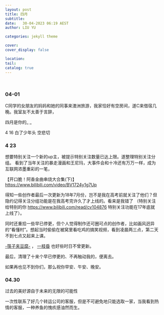 ```yaml
---
layout: post
title: 四月
subtitle:
date:   30-04-2023 06:19 AEST
author: LIU YU

categories: jekyll theme

cover:
cover_display: false

location:
tail: 
catalog: true 
---
```




<br>

### 04-01

C同学的女朋友的妈妈和她的同事来澳洲旅游，我家恰好有空房间，遂C来借宿几晚。我室友不太善于言辞，




四月是你的_ _

4 16 
白了少年头 空悲切

### 4 23 
想要特别关注一个新的up主，被提示特别关注数量已达上限。遂整理特别关注分组。
看到了当年关注的暴走漫画和王尼玛，大事件会和十冷还有万万一样，成为互联网浓墨重彩的一笔，

【开口脆！阿香金曲串烧大合集(下)】 https://www.bilibili.com/video/BV1724y1g7Up 


得知一些创作者最后一次更新为18年7月份，岂不是我在高考前就关注了他们？但隐约记得关注分组功能是在我高考完许久了才上线的。看来是我错了 （特别关注给特别的你  https://www.bilibili.com/read/cv104876  特别关注功能在17年底就上线了）。

同时还重拾一些早已停更，但个人觉得制作还可圈可点的创作者，比如画风迥异的“看懂村”。想起当时偷偷在被窝里看吃鸡的搞笑视频，看到凌晨两三点，第二天不到七点又起来上课。

[-筷子夹豆腐-](https://space.bilibili.com/485599712/) ， [一枝昏](https://space.bilibili.com/688714462/) 也好些时日不曾更新。

最后，清理了十来个早已停更的、不再触动我的，便离去。

如果再也见不到你们，那么祝你早安、午安、晚安。






### 04.30

过去的美好源自于未来的无限的可能性


一次性联系了好几个转运公司的客服，但是不可避免地只能选取一家，当我看到热情的客服，一种养鱼的愧疚感油然而生。

